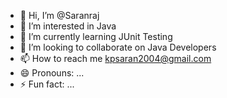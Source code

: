- 👋 Hi, I’m @Saranraj
- 👀 I’m interested in Java
- 🌱 I’m currently learning JUnit Testing
- 💞️ I’m looking to collaborate on Java Developers
- 📫 How to reach me kpsaran2004@gmail.com
- 😄 Pronouns: ...
- ⚡ Fun fact: ...

<!---
saranraj79/saranraj79 is a ✨ special ✨ repository because its `README.md` (this file) appears on your GitHub profile.
You can click the Preview link to take a look at your changes.
--->
